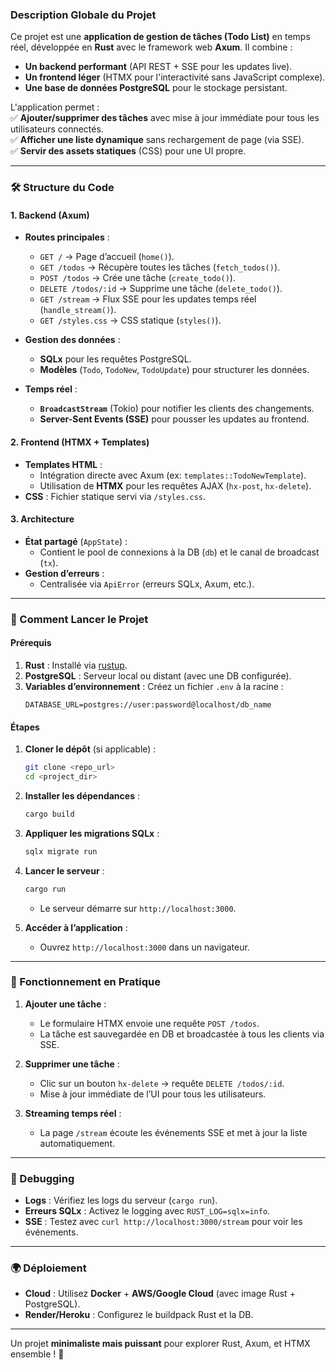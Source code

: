 ### **Description Globale du Projet**  

Ce projet est une **application de gestion de tâches (Todo List)** en temps réel, développée en **Rust** avec le framework web **Axum**. Il combine :  
- **Un backend performant** (API REST + SSE pour les updates live).  
- **Un frontend léger** (HTMX pour l'interactivité sans JavaScript complexe).  
- **Une base de données PostgreSQL** pour le stockage persistant.  

L'application permet :  
✅ **Ajouter/supprimer des tâches** avec mise à jour immédiate pour tous les utilisateurs connectés.  
✅ **Afficher une liste dynamique** sans rechargement de page (via SSE).  
✅ **Servir des assets statiques** (CSS) pour une UI propre.  

---

### **🛠️ Structure du Code**  

#### **1. Backend (Axum)**
- **Routes principales** :  
  - `GET /` → Page d’accueil (`home()`).  
  - `GET /todos` → Récupère toutes les tâches (`fetch_todos()`).  
  - `POST /todos` → Crée une tâche (`create_todo()`).  
  - `DELETE /todos/:id` → Supprime une tâche (`delete_todo()`).  
  - `GET /stream` → Flux SSE pour les updates temps réel (`handle_stream()`).  
  - `GET /styles.css` → CSS statique (`styles()`).  

- **Gestion des données** :  
  - **SQLx** pour les requêtes PostgreSQL.  
  - **Modèles** (`Todo`, `TodoNew`, `TodoUpdate`) pour structurer les données.  

- **Temps réel** :  
  - **`BroadcastStream`** (Tokio) pour notifier les clients des changements.  
  - **Server-Sent Events (SSE)** pour pousser les updates au frontend.  

#### **2. Frontend (HTMX + Templates)**
- **Templates HTML** :  
  - Intégration directe avec Axum (ex: `templates::TodoNewTemplate`).  
  - Utilisation de **HTMX** pour les requêtes AJAX (`hx-post`, `hx-delete`).  
- **CSS** : Fichier statique servi via `/styles.css`.  

#### **3. Architecture**
- **État partagé** (`AppState`) :  
  - Contient le pool de connexions à la DB (`db`) et le canal de broadcast (`tx`).  
- **Gestion d’erreurs** :  
  - Centralisée via `ApiError` (erreurs SQLx, Axum, etc.).  

---

### **🚀 Comment Lancer le Projet**  

#### **Prérequis**  
1. **Rust** : Installé via [rustup](https://rustup.rs/).  
2. **PostgreSQL** : Serveur local ou distant (avec une DB configurée).  
3. **Variables d’environnement** : Créez un fichier `.env` à la racine :  
   ```env
   DATABASE_URL=postgres://user:password@localhost/db_name
   ```

#### **Étapes**  
1. **Cloner le dépôt** (si applicable) :  
   ```bash
   git clone <repo_url>
   cd <project_dir>
   ```

2. **Installer les dépendances** :  
   ```bash
   cargo build
   ```

3. **Appliquer les migrations SQLx** :  
   ```bash
   sqlx migrate run
   ```

4. **Lancer le serveur** :  
   ```bash
   cargo run
   ```
   - Le serveur démarre sur `http://localhost:3000`.  

5. **Accéder à l’application** :  
   - Ouvrez `http://localhost:3000` dans un navigateur.  

---

### **📌 Fonctionnement en Pratique**  
1. **Ajouter une tâche** :  
   - Le formulaire HTMX envoie une requête `POST /todos`.  
   - La tâche est sauvegardée en DB et broadcastée à tous les clients via SSE.  

2. **Supprimer une tâche** :  
   - Clic sur un bouton `hx-delete` → requête `DELETE /todos/:id`.  
   - Mise à jour immédiate de l’UI pour tous les utilisateurs.  

3. **Streaming temps réel** :  
   - La page `/stream` écoute les événements SSE et met à jour la liste automatiquement.  

---

### **🔧 Debugging**  
- **Logs** : Vérifiez les logs du serveur (`cargo run`).  
- **Erreurs SQLx** : Activez le logging avec `RUST_LOG=sqlx=info`.  
- **SSE** : Testez avec `curl http://localhost:3000/stream` pour voir les événements.  

---

### **🌍 Déploiement**  
- **Cloud** : Utilisez **Docker** + **AWS/Google Cloud** (avec image Rust + PostgreSQL).  
- **Render/Heroku** : Configurez le buildpack Rust et la DB.  

--- 

Un projet **minimaliste mais puissant** pour explorer Rust, Axum, et HTMX ensemble ! 🦀  

